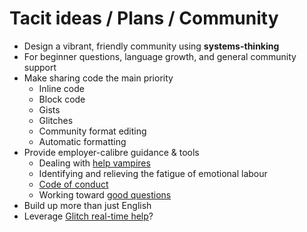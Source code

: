 # Tacit ideas / Plans / Community

- Design a vibrant, friendly community using **systems-thinking**
- For beginner questions, language growth, and general community support
- Make sharing code the main priority
  - Inline code
  - Block code
  - Gists
  - Glitches
  - Community format editing
  - Automatic formatting
- Provide employer-calibre guidance & tools
  - Dealing with [help vampires](https://meta.stackexchange.com/questions/19665/the-help-vampire-problem)
  - Identifying and relieving the fatigue of emotional labour
  - [Code of conduct](https://www.contributor-covenant.org/)
  - Working toward [good questions](http://www.catb.org/esr/faqs/smart-questions.html)
- Build up more than just English
- Leverage [Glitch real-time help](https://medium.com/glitch/just-raise-your-hand-how-glitch-helps-aa6564cb1685)?
